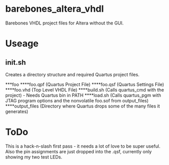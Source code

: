 # barebones_altera_vhdl
Barebones VHDL project files for Altera without the GUI.

# Useage
## init.sh
Creates a directory structure and required Quartus project files.

***foo
****foo.qpf (Quartus Project File)
****foo.qsf (Quartus Settings File)
****foo.vhd (Top Level VHDL File)
****build.sh (Calls quartus_cmd with the project) - Needs Quartus bin in PATH
****load.sh (Calls quartus_pgm with JTAG program options and the nonvolatile foo.sof from output_files)
****output_files (Directory where Quartus drops some of the many files it generates)

# ToDo
This is a hack-n-slash first pass - it needs a lot of love to be super useful. Also the pin assignments are just dropped into the .qsf, currently only showing my two test LEDs.

